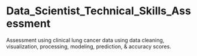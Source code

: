 # Data_Scientist_Technical_Skills_Assessment
Assessment using clinical lung cancer data using data cleaning, visualization, processing, modeling, prediction, &amp; accuracy scores.
